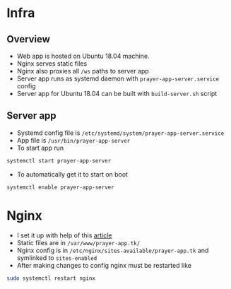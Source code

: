 # Infra

## Overview
* Web app is hosted on Ubuntu 18.04 machine.
* Nginx serves static files
* Nginx also proxies all `/ws` paths to server app
* Server app runs as systemd daemon with `prayer-app-server.service` config
* Server app for Ubuntu 18.04 can be built with `build-server.sh` script

## Server app
* Systemd config file is `/etc/systemd/system/prayer-app-server.service`
* App file is `/usr/bin/prayer-app-server`
* To start app run
```bash
systemctl start prayer-app-server
```
* To automatically get it to start on boot
```bash
systemctl enable prayer-app-server
```

# Nginx
* I set it up with help of this [article](https://medium.com/@jgefroh/a-guide-to-using-nginx-for-static-websites-d96a9d034940)
* Static files are in `/var/www/prayer-app.tk/`
* Nginx config is in `/etc/nginx/sites-available/prayer-app.tk`
and symlinked to `sites-enabled`
* After making changes to config nginx must be restarted like
```bash
sudo systemctl restart nginx
``` 
